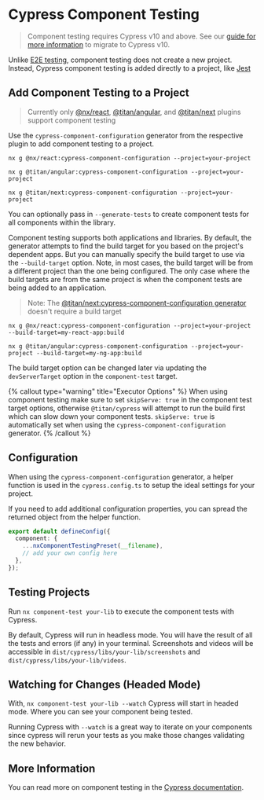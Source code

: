 # Cypress Component Testing

> Component testing requires Cypress v10 and above.
> See our [guide for more information](/recipes/cypress/cypress-v11-migration) to migrate to Cypress v10.

Unlike [E2E testing](/nx-api/cypress), component testing does not create a new project. Instead, Cypress component testing is added
directly to a project, like [Jest](/nx-api/jest)

## Add Component Testing to a Project

> Currently only [@nx/react](/nx-api/react/generators/cypress-component-configuration), [@titan/angular](/nx-api/angular/generators/cypress-component-configuration), and [@titan/next](/nx-api/next/generators/cypress-component-configuration) plugins support component testing

Use the `cypress-component-configuration` generator from the respective plugin to add component testing to a project.

```shell
nx g @nx/react:cypress-component-configuration --project=your-project

nx g @titan/angular:cypress-component-configuration --project=your-project

nx g @titan/next:cypress-component-configuration --project=your-project
```

You can optionally pass in `--generate-tests` to create component tests for all components within the library.

Component testing supports both applications and libraries. By default, the generator attempts to find the build target for you based on the project's dependent apps. But you can manually specify the build target to use via the `--build-target` option. Note, in most cases, the build target will be from a different project than the one being configured. The only case where the build targets are from the same project is when the component tests are being added to an application.

> Note: The [@titan/next:cypress-component-configuration generator](/nx-api/next/generators/cypress-component-configuration) doesn't require a build target

```shell
nx g @nx/react:cypress-component-configuration --project=your-project --build-target=my-react-app:build

nx g @titan/angular:cypress-component-configuration --project=your-project --build-target=my-ng-app:build
```

The build target option can be changed later via updating the `devServerTarget` option in the `component-test` target.

{% callout type="warning" title="Executor Options" %}
When using component testing make sure to set `skipServe: true` in the component test target options, otherwise `@titan/cypress` will attempt to run the build first which can slow down your component tests. `skipServe: true` is automatically set when using the `cypress-component-configuration` generator.
{% /callout %}

## Configuration

When using the `cypress-component-configuration` generator, a helper function is used in the `cypress.config.ts` to setup the ideal settings for your project.

If you need to add additional configuration properties, you can spread the returned object from the helper function.

```ts {%filename="cypress.config.ts"}
export default defineConfig({
  component: {
    ...nxComponentTestingPreset(__filename),
    // add your own config here
  },
});
```

## Testing Projects

Run `nx component-test your-lib` to execute the component tests with Cypress.

By default, Cypress will run in headless mode. You will have the result of all the tests and errors (if any) in your
terminal. Screenshots and videos will be accessible in `dist/cypress/libs/your-lib/screenshots` and `dist/cypress/libs/your-lib/videos`.

## Watching for Changes (Headed Mode)

With, `nx component-test your-lib --watch` Cypress will start in headed mode. Where you can see your component being tested.

Running Cypress with `--watch` is a great way to iterate on your components since cypress will rerun your tests as you make those changes validating the new behavior.

## More Information

You can read more on component testing in the [Cypress documentation](https://docs.cypress.io/guides/component-testing/writing-your-first-component-test).
